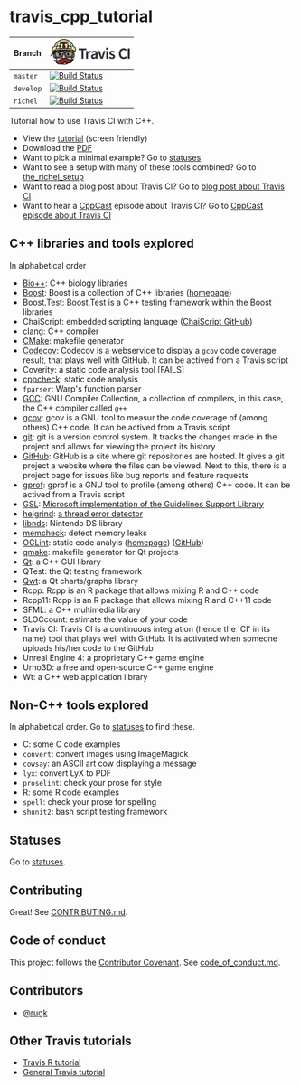 # travis_cpp_tutorial

Branch   |[![Travis CI logo](docs/images/TravisCI.png)](https://travis-ci.org)                                                                                                    
---------|------------------------------------------------------------------------------------------------------------------------------------------------------------
`master` |[![Build Status](https://travis-ci.org/richelbilderbeek/travis_cpp_tutorial.svg?branch=master)](https://travis-ci.org/richelbilderbeek/travis_cpp_tutorial)
`develop`|[![Build Status](https://travis-ci.org/richelbilderbeek/travis_cpp_tutorial.svg?branch=develop)](https://travis-ci.org/richelbilderbeek/travis_cpp_tutorial)
`richel` |[![Build Status](https://travis-ci.org/richelbilderbeek/travis_cpp_tutorial.svg?branch=richel)](https://travis-ci.org/richelbilderbeek/travis_cpp_tutorial)

Tutorial how to use Travis CI with C++.

 * View the [tutorial](tutorial.md) (screen friendly)
 * Download the [PDF](travis_cpp_tutorial.pdf)
 * Want to pick a minimal example? Go to [statuses](statuses.md) 
 * Want to see a setup with many of these tools combined? Go to [the_richel_setup](https://github.com/richelbilderbeek/the_richel_setup)
 * Want to read a blog post about Travis CI? Go to [blog post about Travis CI](https://arne-mertz.de/2017/04/continuous-integration-travis-ci)
 * Want to hear a [CppCast](https://cppcast.com) episode about Travis CI? Go to [CppCast episode about Travis CI](http://cppcast.com/2017/06/richel-bilderbeek/)

## C++ libraries and tools explored

In alphabetical order

 * [Bio++](https://github.com/richelbilderbeek/cpp/blob/master/content/CppBpp.md): C++ biology libraries 
 * [Boost](https://github.com/richelbilderbeek/cpp/blob/master/content/CppBoost.md): Boost is a collection of C++ libraries ([homepage](http://www.boost.org/))
 * Boost.Test: Boost.Test is a C++ testing framework within the Boost libraries
 * ChaiScript: embedded scripting language ([ChaiScript GitHub](https://github.com/ChaiScript/ChaiScript))
 * [clang](https://github.com/richelbilderbeek/cpp/blob/master/content/CppClang.md): C++ compiler
 * [CMake](https://github.com/richelbilderbeek/cpp/blob/master/content/CppCmake.md): makefile generator
 * [Codecov](https://github.com/richelbilderbeek/cpp/blob/master/content/CppCodecov.md): Codecov is a webservice to display a `gcov` code coverage result, that plays well with GitHub. It can be actived from a Travis script
 * Coverity: a static code analysis tool [FAILS]
 * [cppcheck](https://github.com/richelbilderbeek/cpp/blob/master/content/CppCppcheck.md): static code analysis
 * `fparser`: Warp's function parser
 * [GCC](https://github.com/richelbilderbeek/cpp/blob/master/content/CppGcc.md): GNU Compiler Collection, a collection of compilers, in this case, the C++ compiler called `g++`
 * [gcov](https://github.com/richelbilderbeek/cpp/blob/master/content/CppGcov.md): gcov is a GNU tool to measur the code coverage of (among others) C++ code. It can be actived from a Travis script
 * [git](https://github.com/richelbilderbeek/cpp/blob/master/content/CppGit.md): git is a version control system. It tracks the changes made in the project and allows for viewing the project its history
 * [GitHub](https://github.com/richelbilderbeek/cpp/blob/master/content/CppGitHub.md): GitHub is a site where git repositories are hosted. It gives a git project a website where the files can be viewed. Next to this, there is a project page for issues like bug reports and feature requests
 * [gprof](https://github.com/richelbilderbeek/cpp/blob/master/content/CppGprof.md): gprof is a GNU tool to profile (among others) C++ code. It can be actived from a Travis script
 * [GSL](https://github.com/richelbilderbeek/cpp/blob/master/content/CppGsl.md): [Microsoft implementation of the Guidelines Support Library](https://github.com/Microsoft/GSL)
 * [helgrind](https://github.com/richelbilderbeek/cpp/blob/master/content/CppHelgrind.md): [a thread error detector](http://valgrind.org/docs/manual/hg-manual.html)
 * [libnds](https://github.com/richelbilderbeek/cpp/blob/master/content/CppLibNds.md): Nintendo DS library
 * [memcheck](https://github.com/richelbilderbeek/cpp/blob/master/content/CppMemcheck.md): detect memory leaks
 * [OCLint](https://github.com/richelbilderbeek/cpp/blob/master/content/CppOclint.md): static code analyis ([homepage](http://oclint.org/)) ([GitHub](https://github.com/oclint/oclint))
 * [qmake](https://github.com/richelbilderbeek/cpp/blob/master/content/CppQmake.md): makefile generator for Qt projects
 * [Qt](https://github.com/richelbilderbeek/cpp/blob/master/content/CppQt.md): a C++ GUI library
 * QTest: the Qt testing framework
 * [Qwt](https://github.com/richelbilderbeek/cpp/blob/master/content/CppQwt.md): a Qt charts/graphs library
 * Rcpp: Rcpp is an R package that allows mixing R and C++ code
 * Rcpp11: Rcpp is an R package that allows mixing R and C++11 code
 * SFML: a C++ multimedia library
 * SLOCcount: estimate the value of your code
 * Travis CI: Travis CI is a continuous integration (hence the 'CI' in its name) tool that plays well with GitHub. It is activated when someone uploads his/her code to the GitHub
 * Unreal Engine 4: a proprietary C++ game engine
 * Urho3D: a free and open-source C++ game engine
 * Wt: a C++ web application library

## Non-C++ tools explored

In alphabetical order. Go to [statuses](statuses.md) to find these.

 * C: some C code examples
 * `convert`: convert images using ImageMagick
 * `cowsay`: an ASCII art cow displaying a message
 * `lyx`: convert LyX to PDF
 * `proselint`: check your prose for style
 * R: some R code examples
 * `spell`: check your prose for spelling
 * `shunit2`: bash script testing framework

## Statuses

Go to [statuses](statuses.md).

## Contributing 

Great! See [CONTRIBUTING.md](CONTRIBUTING.md).

## Code of conduct

This project follows the [Contributor Covenant](http://contributor-covenant.org). See [code_of_conduct.md](code_of_conduct.md).

## Contributors

 * [@rugk](https://github.com/rugk)

## Other Travis tutorials

 * [Travis R tutorial](https://github.com/richelbilderbeek/travis_r_tutorial)
 * [General Travis tutorial](https://github.com/richelbilderbeek/travis_tutorial)
